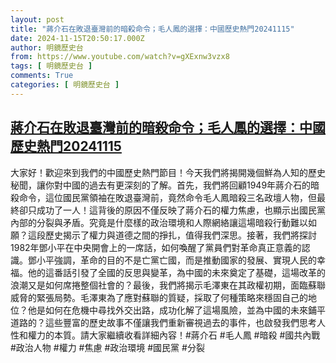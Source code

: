 ```yaml
---
layout: post
title: "蔣介石在敗退臺灣前的暗殺命令；毛人鳳的選擇：中國歷史熱門20241115"
date: 2024-11-15T20:50:17.000Z
author: 明鏡歷史台
from: https://www.youtube.com/watch?v=gXExnw3vzx8
tags: [ 明鏡歷史台 ]
comments: True
categories: [ 明鏡歷史台 ]
---
```

<!--1731703817000-->
[蔣介石在敗退臺灣前的暗殺命令；毛人鳳的選擇：中國歷史熱門20241115](https://www.youtube.com/watch?v=gXExnw3vzx8)
------

<div>
大家好！歡迎來到我們的中國歷史熱門節目！今天我們將揭開幾個鮮為人知的歷史秘聞，讓你對中國的過去有更深刻的了解。首先，我們將回顧1949年蔣介石的暗殺命令，這位國民黨領袖在敗退臺灣前，竟然命令毛人鳳暗殺三名政壇人物，但最終卻只成功了一人！這背後的原因不僅反映了蔣介石的權力焦慮，也顯示出國民黨內部的分裂與矛盾。究竟是什麼樣的政治環境和人際網絡讓這場暗殺行動難以如願？這段歷史揭示了權力與道德之間的掙扎，值得我們深思。接著，我們將探討1982年鄧小平在中央開會上的一席話，如何喚醒了黨員們對革命真正意義的認識。鄧小平強調，革命的目的不是亡黨亡國，而是推動國家的發展、實現人民的幸福。他的這番話引發了全國的反思與變革，為中國的未來奠定了基礎，這場改革的浪潮又是如何席捲整個社會的？最後，我們將揭示毛澤東在其政權初期，面臨蘇聯威脅的緊張局勢。毛澤東為了應對蘇聯的質疑，採取了何種策略來穩固自己的地位？他是如何在危機中尋找外交出路，成功化解了這場風險，並為中國的未來鋪平道路的？這些豐富的歷史故事不僅讓我們重新審視過去的事件，也啟發我們思考人性和權力的本質。請大家繼續收看詳細內容！#蔣介石 #毛人鳳 #暗殺 #國共內戰 #政治人物 #權力 #焦慮 #政治環境 #國民黨 #分裂
</div>
